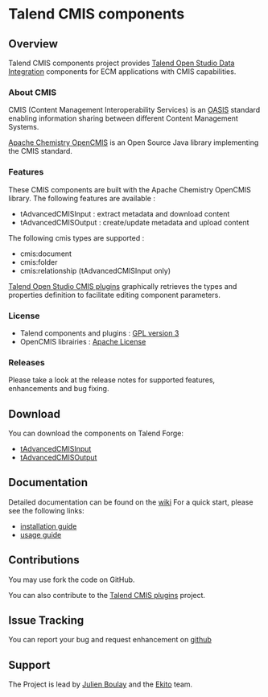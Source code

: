 # Talend CMIS components

## Overview

Talend CMIS components project provides [Talend Open Studio Data Integration](http://www.talend.com/products/data-integration) components for ECM applications with CMIS capabilities.

### About CMIS

CMIS (Content Management Interoperability Services) is an [OASIS](https://www.oasis-open.org/committees/tc_home.php?wg_abbrev=cmis) standard enabling information sharing between different Content Management Systems.

[Apache Chemistry OpenCMIS](http://chemistry.apache.org/java/opencmis.html) is an Open Source Java library implementing the CMIS standard.

### Features

These CMIS components are built with the Apache Chemistry OpenCMIS library.
The following features are available :
* tAdvancedCMISInput : extract metadata and download content
* tAdvancedCMISOutput : create/update metadata and upload content

The following cmis types are supported :
* cmis:document
* cmis:folder
* cmis:relationship (tAdvancedCMISInput only)

[Talend Open Studio CMIS plugins](https://github.com/julienboulay/talend-cmis-plugins) graphically retrieves the types and properties definition to facilitate editing component parameters.

### License

* Talend components and plugins : [GPL version 3](http://www.gnu.org/licenses/gpl-3.0.html)
* OpenCMIS librairies : [Apache License](http://www.apache.org/licenses/)

### Releases

Please take a look at the release notes for supported features, enhancements and bug fixing.

## Download

You can download the components on Talend Forge:
* [tAdvancedCMISInput](http://www.talendforge.org/exchange/index.php?eid=732&product=tos&action=view)
* [tAdvancedCMISOutput](http://www.talendforge.org/exchange/index.php?eid=733&product=tos&action=view)

## Documentation

Detailed documentation can be found on the [wiki](https://github.com/julienboulay/talend-cmis-components/wiki)
For a quick start, please see the following links:
* [installation guide](https://github.com/julienboulay/talend-cmis-components/wiki/Installation-guide)
* [usage guide](https://github.com/julienboulay/talend-cmis-components/wiki/Usage-guide)

## Contributions 

You may use fork the code on GitHub.

You can also contribute to the [Talend CMIS plugins](https://github.com/julienboulay/talend-cmis-plugins) project.

## Issue Tracking

You can report your bug and request enhancement on [github](https://github.com/julienboulay/talend-cmis-components/issues)

## Support

The Project is lead by [Julien Boulay](jboulay@ekito.fr) and the [Ekito](http://www.ekito.fr/) team.
